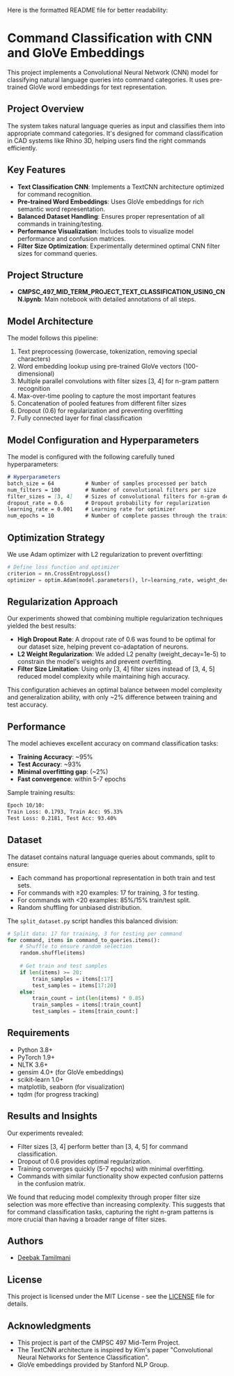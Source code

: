 Here is the formatted README file for better readability:

# Command Classification with CNN and GloVe Embeddings

This project implements a Convolutional Neural Network (CNN) model for classifying natural language queries into command categories. It uses pre-trained GloVe word embeddings for text representation.

## Project Overview

The system takes natural language queries as input and classifies them into appropriate command categories. It's designed for command classification in CAD systems like Rhino 3D, helping users find the right commands efficiently.

## Key Features

- **Text Classification CNN**: Implements a TextCNN architecture optimized for command recognition.
- **Pre-trained Word Embeddings**: Uses GloVe embeddings for rich semantic word representation.
- **Balanced Dataset Handling**: Ensures proper representation of all commands in training/testing.
- **Performance Visualization**: Includes tools to visualize model performance and confusion matrices.
- **Filter Size Optimization**: Experimentally determined optimal CNN filter sizes for command queries.

## Project Structure

- **CMPSC_497_MID_TERM_PROJECT_TEXT_CLASSIFICATION_USING_CNN.ipynb**: Main notebook with detailed annotations of all steps.

## Model Architecture

The model follows this pipeline:
1. Text preprocessing (lowercase, tokenization, removing special characters)
2. Word embedding lookup using pre-trained GloVe vectors (100-dimensional)
3. Multiple parallel convolutions with filter sizes [3, 4] for n-gram pattern recognition
4. Max-over-time pooling to capture the most important features
5. Concatenation of pooled features from different filter sizes
6. Dropout (0.6) for regularization and preventing overfitting
7. Fully connected layer for final classification

## Model Configuration and Hyperparameters

The model is configured with the following carefully tuned hyperparameters:

```markdown
# Hyperparameters
batch_size = 64          # Number of samples processed per batch
num_filters = 100        # Number of convolutional filters per size
filter_sizes = [3, 4]    # Sizes of convolutional filters for n-gram detection
dropout_rate = 0.6       # Dropout probability for regularization
learning_rate = 0.001    # Learning rate for optimizer
num_epochs = 10          # Number of complete passes through the training dataset
```
## Optimization Strategy

We use Adam optimizer with L2 regularization to prevent overfitting:

```python
# Define loss function and optimizer
criterion = nn.CrossEntropyLoss()
optimizer = optim.Adam(model.parameters(), lr=learning_rate, weight_decay=1e-5)
```

## Regularization Approach

Our experiments showed that combining multiple regularization techniques yielded the best results:

- **High Dropout Rate**: A dropout rate of 0.6 was found to be optimal for our dataset size, helping prevent co-adaptation of neurons.
- **L2 Weight Regularization**: We added L2 penalty (weight_decay=1e-5) to constrain the model's weights and prevent overfitting.
- **Filter Size Limitation**: Using only [3, 4] filter sizes instead of [3, 4, 5] reduced model complexity while maintaining high accuracy.

This configuration achieves an optimal balance between model complexity and generalization ability, with only ~2% difference between training and test accuracy.

## Performance

The model achieves excellent accuracy on command classification tasks:

- **Training Accuracy**: ~95%
- **Test Accuracy**: ~93%
- **Minimal overfitting gap**: (~2%)
- **Fast convergence**: within 5-7 epochs

Sample training results:

```markdown
Epoch 10/10:
Train Loss: 0.1793, Train Acc: 95.33%
Test Loss: 0.2181, Test Acc: 93.40%
```

## Dataset

The dataset contains natural language queries about commands, split to ensure:

- Each command has proportional representation in both train and test sets.
- For commands with ≥20 examples: 17 for training, 3 for testing.
- For commands with <20 examples: 85%/15% train/test split.
- Random shuffling for unbiased distribution.

The `split_dataset.py` script handles this balanced division:

```python
# Split data: 17 for training, 3 for testing per command
for command, items in command_to_queries.items():
    # Shuffle to ensure random selection
    random.shuffle(items)
    
    # Get train and test samples
    if len(items) >= 20:
        train_samples = items[:17]
        test_samples = items[17:20]
    else:
        train_count = int(len(items) * 0.85)
        train_samples = items[:train_count]
        test_samples = items[train_count:]
```

## Requirements

- Python 3.8+
- PyTorch 1.9+
- NLTK 3.6+
- gensim 4.0+ (for GloVe embeddings)
- scikit-learn 1.0+
- matplotlib, seaborn (for visualization)
- tqdm (for progress tracking)

## Results and Insights

Our experiments revealed:

- Filter sizes [3, 4] perform better than [3, 4, 5] for command classification.
- Dropout of 0.6 provides optimal regularization.
- Training converges quickly (5-7 epochs) with minimal overfitting.
- Commands with similar functionality show expected confusion patterns in the confusion matrix.

We found that reducing model complexity through proper filter size selection was more effective than increasing complexity. This suggests that for command classification tasks, capturing the right n-gram patterns is more crucial than having a broader range of filter sizes.

## Authors

- [Deebak Tamilmani](https://github.com/dt-cs)

## License

This project is licensed under the MIT License - see the [LICENSE](LICENSE) file for details.

## Acknowledgments

- This project is part of the CMPSC 497 Mid-Term Project.
- The TextCNN architecture is inspired by Kim's paper "Convolutional Neural Networks for Sentence Classification".
- GloVe embeddings provided by Stanford NLP Group.
